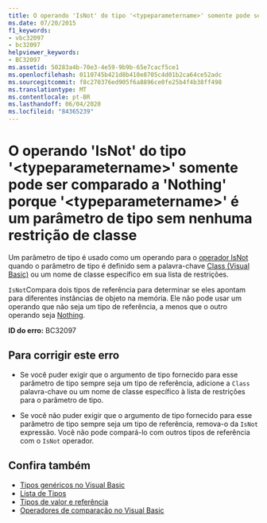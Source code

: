 ```yaml
---
title: O operando 'IsNot' do tipo '<typeparametername>' somente pode ser comparado a 'Nothing' porque '<typeparametername>' é um parâmetro de tipo sem nenhuma restrição de classe
ms.date: 07/20/2015
f1_keywords:
- vbc32097
- bc32097
helpviewer_keywords:
- BC32097
ms.assetid: 50283a4b-70e3-4e59-9b9b-65e7cacf5ce1
ms.openlocfilehash: 0110745b421d8b410e8705c4d01b2ca64ce52adc
ms.sourcegitcommit: f8c270376ed905f6a8896ce0fe25b4f4b38ff498
ms.translationtype: MT
ms.contentlocale: pt-BR
ms.lasthandoff: 06/04/2020
ms.locfileid: "84365239"
---
```

# <a name="isnot-operand-of-type-typeparametername-can-be-compared-only-to-nothing-because-typeparametername-is-a-type-parameter-with-no-class-constraint"></a>O operando 'IsNot' do tipo '\<typeparametername>' somente pode ser comparado a 'Nothing' porque '\<typeparametername>' é um parâmetro de tipo sem nenhuma restrição de classe
Um parâmetro de tipo é usado como um operando para o [operador IsNot](../language-reference/operators/isnot-operator.md) quando o parâmetro de tipo é definido sem a palavra-chave [Class (Visual Basic)](../language-reference/statements/class-statement.md) ou um nome de classe específico em sua lista de restrições.  
  
 `IsNot`Compara dois tipos de referência para determinar se eles apontam para diferentes instâncias de objeto na memória. Ele não pode usar um operando que não seja um tipo de referência, a menos que o outro operando seja [Nothing](../language-reference/nothing.md).  
  
 **ID do erro:** BC32097  
  
## <a name="to-correct-this-error"></a>Para corrigir este erro  
  
- Se você puder exigir que o argumento de tipo fornecido para esse parâmetro de tipo sempre seja um tipo de referência, adicione a `Class` palavra-chave ou um nome de classe específico à lista de restrições para o parâmetro de tipo.  
  
- Se você não puder exigir que o argumento de tipo fornecido para esse parâmetro de tipo sempre seja um tipo de referência, remova-o da `IsNot` expressão. Você não pode compará-lo com outros tipos de referência com o `IsNot` operador.  
  
## <a name="see-also"></a>Confira também

- [Tipos genéricos no Visual Basic](../programming-guide/language-features/data-types/generic-types.md)
- [Lista de Tipos](../language-reference/statements/type-list.md)
- [Tipos de valor e referência](../programming-guide/language-features/data-types/value-types-and-reference-types.md)
- [Operadores de comparação no Visual Basic](../programming-guide/language-features/operators-and-expressions/comparison-operators.md)
